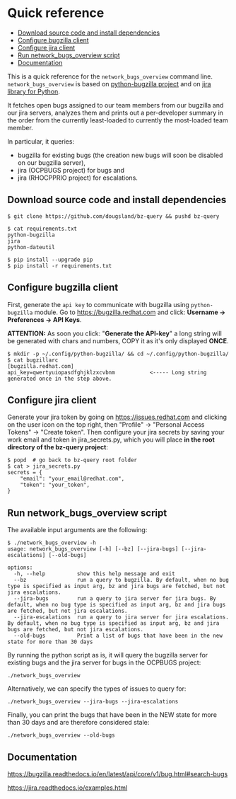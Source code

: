 # Quick reference
- [Download source code and install dependencies](#download-source-code-and-install-dependencies)
- [Configure bugzilla client](#configure-bugzilla-client)
- [Configure jira client](#configure-jira-client)
- [Run network_bugs_overview script](#run-network_bugs_overview-script)
- [Documentation](#documentation)

This is a quick reference for the `network_bugs_overview` command line.
`network_bugs_overview` is based on [python-bugzilla project](https://github.com/python-bugzilla/python-bugzilla) and on [jira library for Python](https://github.com/pycontribs/jira).

It fetches open bugs assigned to our team members from our bugzilla and our jira servers, analyzes them and prints out a per-developer summary in the order from the currently least-loaded to currently the most-loaded team member.

In particular, it queries:
- bugzilla for existing bugs (the creation new bugs will soon be disabled on our bugzilla server),
- jira (OCPBUGS project) for bugs and
- jira (RHOCPPRIO project) for escalations.

## Download source code and install dependencies
```
$ git clone https://github.com/dougsland/bz-query && pushd bz-query

$ cat requirements.txt
python-bugzilla
jira
python-dateutil

$ pip install --upgrade pip
$ pip install -r requirements.txt
```

## Configure bugzilla client
First, generate the `api key` to communicate with bugzilla using `python-bugzilla` module.
Go to https://bugzilla.redhat.com and click: **Username -> Preferences -> API Keys**.

**ATTENTION:**
As soon you click: "**Generate the API-key**" a long string will be generated with chars and numbers, COPY it as it's only displayed **ONCE**.

```
$ mkdir -p ~/.config/python-bugzilla/ && cd ~/.config/python-bugzilla/
$ cat bugzillarc
[bugzilla.redhat.com]
api_key=qwertyuiopasdfghjklzxcvbnm           <----- Long string generated once in the step above.
```

## Configure jira client
Generate your jira token by going on https://issues.redhat.com and clicking on the user icon on the top right, then "Profile" -> "Personal Access Tokens" -> "Create token".
Then configure your jira secrets by saving your work email and token in jira_secrets.py, which you will place **in the root directory of the bz-query project**:

```
$ popd  # go back to bz-query root folder
$ cat > jira_secrets.py
secrets = {
    "email": "your_email@redhat.com",
    "token": "your_token",
}
```

## Run network_bugs_overview script
The available input arguments are the following:

```
$ ./network_bugs_overview -h
usage: network_bugs_overview [-h] [--bz] [--jira-bugs] [--jira-escalations] [--old-bugs]

options:
  -h, --help          show this help message and exit
  --bz                run a query to bugzilla. By default, when no bug type is specified as input arg, bz and jira bugs are fetched, but not jira escalations.
  --jira-bugs         run a query to jira server for jira bugs. By default, when no bug type is specified as input arg, bz and jira bugs are fetched, but not jira escalations.
  --jira-escalations  run a query to jira server for jira escalations. By default, when no bug type is specified as input arg, bz and jira bugs are fetched, but not jira escalations.
  --old-bugs          Print a list of bugs that have been in the new state for more than 30 days
```

By running the python script as is, it will query the bugzilla server for existing bugs and the jira server for bugs in the OCPBUGS project:

```
./network_bugs_overview
```

Alternatively, we can specify the types of issues to query for:

```
./network_bugs_overview --jira-bugs --jira-escalations
```

Finally, you can print the bugs that have been in the NEW state for more than 30 days and are therefore considered stale:

```
./network_bugs_overview --old-bugs
```

## Documentation

https://bugzilla.readthedocs.io/en/latest/api/core/v1/bug.html#search-bugs

https://jira.readthedocs.io/examples.html
